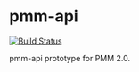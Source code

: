 # pmm-api

[![Build Status](https://travis-ci.org/Percona-Lab/pmm-api.svg?branch=master)](https://travis-ci.org/Percona-Lab/pmm-api)

pmm-api prototype for PMM 2.0.
